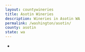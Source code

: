 ```yaml
---
layout: countywineries
title: Asotin Wineries
description: Wineries in Asotin WA
permalink: /washington/asotin/
county: asotin
state: wa
---
```

-
